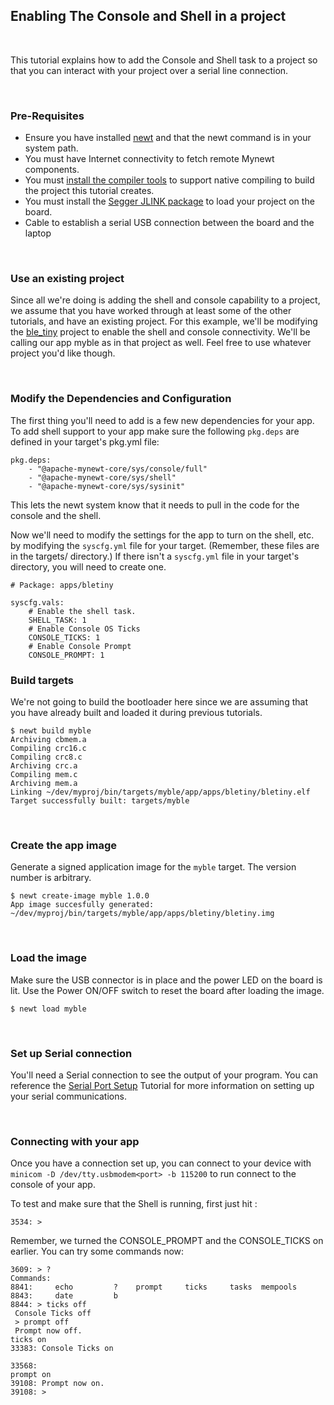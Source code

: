 ## Enabling The Console and Shell in a project

<br>

This tutorial explains how to add the Console and Shell task to a project so that you 
can interact with your project over a serial line connection.

<br>

### Pre-Requisites

* Ensure you have installed [newt](../../newt/install/newt_mac.md) and that the 
newt command is in your system path. 
* You must have Internet connectivity to fetch remote Mynewt components.
* You must [install the compiler tools](../get_started/native_tools.md) to 
support native compiling to build the project this tutorial creates.  
* You must install the [Segger JLINK package]( https://www.segger.com/jlink-software.html) to 
load your project on the board.
* Cable to establish a serial USB connection between the board and the laptop

<br>

### Use an existing project

Since all we're doing is adding the shell and console capability to a project, we assume 
that you have worked through at least some of the other tutorials, and have an existing project.
For this example, we'll be modifying the [ble_tiny](bletiny_project.md) project to enable 
the shell and console connectivity. We'll be calling our app myble as in that project as well. 
Feel free to use whatever project you'd like though.

<br>

### Modify the Dependencies and Configuration

The first thing you'll need to add is a few new dependencies for your app. To add shell support to 
your app make sure the following `pkg.deps` are defined in your target's pkg.yml file:

```
pkg.deps:
    - "@apache-mynewt-core/sys/console/full"
    - "@apache-mynewt-core/sys/shell"
    - "@apache-mynewt-core/sys/sysinit"
```

This lets the newt system know that it needs to pull in the code for the console and the shell.

Now we'll need to modify the settings for the app to turn on the shell, etc. by modifying the
`syscfg.yml` file for your target. (Remember, these files are in the targets/<app-name> directory.)
If there isn't a `syscfg.yml` file in your target's directory, you will need to create one.

```no-highlight
# Package: apps/bletiny

syscfg.vals:
    # Enable the shell task.
    SHELL_TASK: 1
    # Enable Console OS Ticks
    CONSOLE_TICKS: 1
    # Enable Console Prompt
    CONSOLE_PROMPT: 1 
```

### Build targets

We're not going to build the bootloader here since we are assuming that you have already
built and loaded it during previous tutorials.

```no-highlight
$ newt build myble
Archiving cbmem.a
Compiling crc16.c
Compiling crc8.c
Archiving crc.a
Compiling mem.c
Archiving mem.a
Linking ~/dev/myproj/bin/targets/myble/app/apps/bletiny/bletiny.elf
Target successfully built: targets/myble
```

<br>

### Create the app image

Generate a signed application image for the `myble` target. The version number is arbitrary.

```
$ newt create-image myble 1.0.0
App image succesfully generated: ~/dev/myproj/bin/targets/myble/app/apps/bletiny/bletiny.img
```

<br>

### Load the image

Make sure the USB connector is in place and the power LED on the board is lit. Use the Power ON/OFF switch to reset the board after loading the image.

```
$ newt load myble
```

<br>

### Set up Serial connection

You'll need a Serial connection to see the output of your program. You can reference the [Serial Port Setup](../get_started/serial_access.md) 
Tutorial for more information on setting up your serial communications.

<br>

### Connecting with your app

Once you have a connection set up, you can connect to your device with ```minicom -D /dev/tty.usbmodem<port> -b 115200``` to run connect
to the console of your app. 
    
To test and make sure that the Shell is running, first just hit <return>:
    
```no-highlight
3534: >
```

Remember, we turned the CONSOLE_PROMPT and the CONSOLE_TICKS on earlier. You can try some commands now:

```no-highlight
3609: > ?
Commands:
8841:     echo         ?    prompt     ticks     tasks  mempools
8843:     date         b
8844: > ticks off
 Console Ticks off
 > prompt off
 Prompt now off.
ticks on
33383: Console Ticks on

33568:
prompt on
39108: Prompt now on.
39108: >
```


